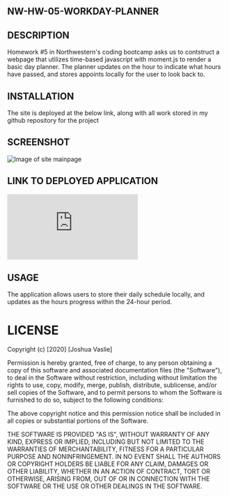 ## NW-HW-05-WORKDAY-PLANNER

## DESCRIPTION

Homework #5 in Northwestern's coding bootcamp asks us to contstruct a webpage that utilizes time-based javascript with moment.js to render a basic day planner. The planner updates on the hour to indicate what hours have passed, and stores appoints locally for the user to look back to.

## INSTALLATION

The site is deployed at the below link, along with all work stored in my github repository for the project

## SCREENSHOT

![Image of site mainpage](https://joshuavaslie2021.github.io/05-WORKDAY-SCHEDULER/Assets/screenshot.png)


## LINK TO DEPLOYED APPLICATION    

![Link to deployed application](https://joshuavaslie2021.github.io/05-WORKDAY-SCHEDULER/index.html)

## USAGE

The application allows users to store their daily schedule locally, and updates as the hours progress within the 24-hour period.

# LICENSE

Copyright (c) [2020] [Joshua Vaslie]

Permission is hereby granted, free of charge, to any person obtaining a copy
of this software and associated documentation files (the "Software"), to deal
in the Software without restriction, including without limitation the rights
to use, copy, modify, merge, publish, distribute, sublicense, and/or sell
copies of the Software, and to permit persons to whom the Software is
furnished to do so, subject to the following conditions:

The above copyright notice and this permission notice shall be included in all
copies or substantial portions of the Software.

THE SOFTWARE IS PROVIDED "AS IS", WITHOUT WARRANTY OF ANY KIND, EXPRESS OR
IMPLIED, INCLUDING BUT NOT LIMITED TO THE WARRANTIES OF MERCHANTABILITY,
FITNESS FOR A PARTICULAR PURPOSE AND NONINFRINGEMENT. IN NO EVENT SHALL THE
AUTHORS OR COPYRIGHT HOLDERS BE LIABLE FOR ANY CLAIM, DAMAGES OR OTHER
LIABILITY, WHETHER IN AN ACTION OF CONTRACT, TORT OR OTHERWISE, ARISING FROM,
OUT OF OR IN CONNECTION WITH THE SOFTWARE OR THE USE OR OTHER DEALINGS IN THE
SOFTWARE.